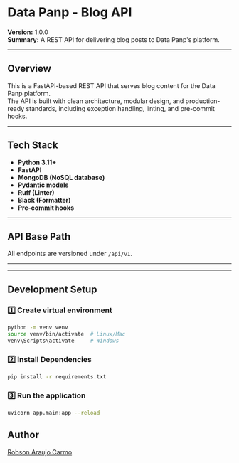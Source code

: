 # Data Panp - Blog API

**Version:** 1.0.0  
**Summary:** A REST API for delivering blog posts to Data Panp's platform.

---

## Overview

This is a FastAPI-based REST API that serves blog content for the Data Panp platform.  
The API is built with clean architecture, modular design, and production-ready standards, including exception handling, linting, and pre-commit hooks.

---

## Tech Stack

- **Python 3.11+**
- **FastAPI**
- **MongoDB (NoSQL database)**
- **Pydantic models**
- **Ruff (Linter)**
- **Black (Formatter)**
- **Pre-commit hooks**

---

## API Base Path

All endpoints are versioned under `/api/v1`.

---

---

## Development Setup

### 1️⃣ Create virtual environment

```bash
python -m venv venv
source venv/bin/activate  # Linux/Mac
venv\Scripts\activate     # Windows
```

### 2️⃣ Install Dependencies

```bash
pip install -r requirements.txt
```

### 3️⃣ Run the application

```bash
uvicorn app.main:app --reload
```

## Author

[Robson Araujo Carmo](https://github.com/RobsonAraujo)
